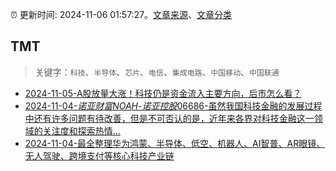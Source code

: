 :alarm_clock: 更新时间: 2024-11-06 01:57:27。[文章来源](/README.md)、[文章分类](/TAGS.md)

## TMT


> 关键字：`科技`、`半导体`、`芯片`、`电信`、`集成电路`、`中国移动`、`中国联通`



- [2024-11-05-A股放量大涨！科技仍是资金流入主要方向，后市怎么看？](https://xueqiu.com/3721066380/311253644) 
- [2024-11-04-$诺亚财富NOAH$-$诺亚控股06686$-虽然我国科技金融的发展过程中还有许多问题有待改善，但是不可否认的是，近年来各界对科技金融这一领域的关注度和探索热情...](https://xueqiu.com/9236254051/311016573) 
- [2024-11-04-最全整理华为鸿蒙、半导体、低空、机器人、AI智普、AR眼镜、无人驾驶、跨境支付等核心科技产业链](https://xueqiu.com/4164041399/311060555) 
